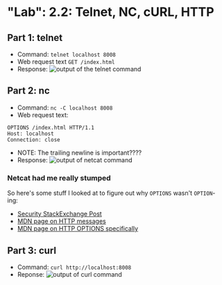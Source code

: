 # "Lab": 2.2: Telnet, NC, cURL, HTTP

## Part 1: telnet
* Command: `telnet localhost 8008`
* Web request text `GET /index.html`
* Response:
![output of the telnet command](/telnet_8008_sec260.png)

## Part 2: nc
* Command: `nc -C localhost 8008`
* Web request text:
```
OPTIONS /index.html HTTP/1.1
Host: localhost
Connection: close

```
* NOTE: The trailing newline is important????
* Response:
![output of netcat command](/nc_8008_sec260.png)

### Netcat had me really stumped
So here's some stuff I looked at to figure out why `OPTIONS` wasn't `OPTION`-ing:
* [Security StackExchange Post](https://security.stackexchange.com/questions/70561/how-to-identify-the-http-methods-supported-by-a-web-server)
* [MDN page on HTTP messages](https://developer.mozilla.org/en-US/docs/Web/HTTP/Messages)
* [MDN page on HTTP OPTIONS specifically](https://developer.mozilla.org/en-US/docs/Web/HTTP/Methods/OPTIONS)


## Part 3: curl
* Command: `curl http://localhost:8008`
* Reponse:
![output of curl command](/curl_8008_sec260.png)
